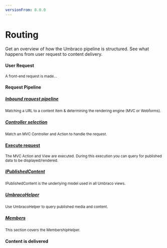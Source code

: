 ```yaml
---
versionFrom: 8.0.0
---
```


# Routing

Get an overview of how the Umbraco pipeline is structured. See what happens from user request to content delivery.

<div class="row implementation">
    <div class="col-sm-12"></div>
</div>

<div class="row">
    <div class="col-xs-3 point"></div>
    <div class="col-xs-3">
        <span class="dot big icon-Download">
            <span class="line v-line"></span>
            <span class="line h-line"></span>
        </span>
    </div>
    <div class="col-xs-9">
        <div class="row explain">
            <div class="col-xs-12">
                <h4 class="text-right">User Request</h4>
                <small>A front-end request is made...</small>
            </div>
        </div>
    </div>
</div>

<div class="row">
    <div class="col-xs-3">
        <span class="dot big icon-Tactics">
            <span class="line v-line top"></span>
            <span class="line v-line"></span>
            <span class="line h-line"></span>
        </span>
        <span class="dot small">
            <span class="line v-line"></span>
            <span class="line h-line"></span>
        </span>
    </div>
    <div class="col-xs-9">
        <div class="row explain">
            <div class="col-xs-12">
                <h4 class="text-right">Request Pipeline</h4>
            </div>
            <div class="col-sm-6">
                <h5><a href="Implementation\Default-Routing\Inbound-Pipeline">Inbound request pipeline</a></h5>
                <small>Matching a URL to a content item & determining the rendering engine (MVC or Webforms).</small>
            </div>
            <div class="col-sm-6">
                <h5><a href="Implementation\Default-Routing\Controller-Selection\index.md">Controller selection</a></h5>
                <small>Match an MVC Controller and Action to handle the request.</small>
            </div>
        </div>
    </div>
</div>

<div class="row">
    <div class="col-xs-3">
        <span class="dot big icon-Flash">
            <span class="line v-line top"></span>
            <span class="line v-line"></span>
            <span class="line h-line"></span>
        </span>
        <span class="dot small">
            <span class="line v-line"></span>
            <span class="line h-line"></span>
        </span>
        <span class="dot small">
            <span class="line v-line"></span>
            <span class="line h-line"></span>
        </span>
    </div>
    <div class="col-xs-9">
        <div class="row explain">
            <div class="col-xs-12">
                <h4 class="text-right"><a href="Implementation\Default-Routing\Execute-Request\index.md">Execute request</a></h4>
                <small>The MVC Action and View are executed. During this execution you can query for published data to be displayed/rendered.</small>
            </div>
            <div class="col-sm-6">
                <h5><a href="../../Reference/Querying/IPublishedContent/">IPublishedContent</a></h5>
                <small>IPublishedContent is the underlying model used in all Umbraco views.</small>
            </div>       
            <div class="col-sm-6">
                <h5><a href="../../Reference/Querying/UmbracoHelper/">UmbracoHelper</a></h5>
                <small>Use UmbracoHelper to query published media and content.</small>
            </div>
            <div class="col-sm-6">
                <h5><a href="../../Reference/Querying/MembershipHelper/">Members</a></h5>
                <small>This section covers the MembershipHelper.</small>
            </div>
        </div>
    </div>
</div>

<div class="row">
    <div class="col-xs-3">
        <span class="dot big icon-Article">
            <span class="line v-line top"></span>
            <span class="line h-line"></span>
        </span>
    </div>
    <div class="col-xs-9">
        <div class="row explain">
            <div class="col-xs-12">
                <h4 class="text-right">Content is delivered</h4>
            </div>
        </div>
    </div>
</div>
